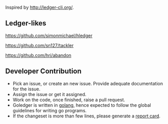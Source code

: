 Inspired by http://ledger-cli.org/.

Ledger-likes
------------

https://github.com/simonmichael/hledger

https://github.com/sn127/tackler

https://github.com/hrj/abandon

Developer Contribution
----------------------

* Pick an issue, or create an new issue. Provide adequate documentation for
the issue.
* Assign the issue or get it assigned.
* Work on the code, once finished, raise a pull request.
* Goledger is written in [golang](https://golang.org/), hence expected to follow the
global guidelines for writing go programs.
* If the changeset is more than few lines, please generate a
[report card](https://goreportcard.com/report/github.com/tn47/goledger).
